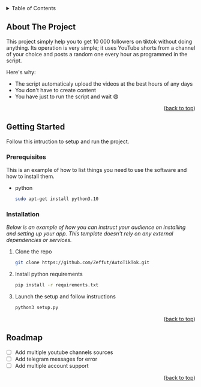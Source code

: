 <!-- TABLE OF CONTENTS -->
<details>
  <summary>Table of Contents</summary>
  <ol>
    <li>
      <a href="#about-the-project">About The Project</a>
    </li>
    <li>
      <a href="#getting-started">Getting Started</a>
      <ul>
        <li><a href="#prerequisites">Prerequisites</a></li>
        <li><a href="#installation">Installation</a></li>
      </ul>
    </li>
  </ol>
</details>


<!-- ABOUT THE PROJECT -->
## About The Project

This project simply help you to get 10 000 followers on tiktok without doing anything. Its operation is very simple; it uses YouTube shorts from a channel of your choice and posts a random one every hour as programmed in the script.

Here's why:
* The script automaticaly upload the videos at the best hours of any days
* You don't have to create content
* You have just to run the script and wait :smile:

<p align="right">(<a href="#readme-top">back to top</a>)</p>



<!-- GETTING STARTED -->
## Getting Started

Follow this intruction to setup and run the project.

### Prerequisites

This is an example of how to list things you need to use the software and how to install them.
* python
  ```sh
  sudo apt-get install python3.10
  ```

### Installation

_Below is an example of how you can instruct your audience on installing and setting up your app. This template doesn't rely on any external dependencies or services._

1. Clone the repo
   ```sh
   git clone https://github.com/Zeffut/AutoTikTok.git
   ```
2. Install python requirements
   ```sh
   pip install -r requirements.txt
   ```
3. Launch the setup and follow instructions
   ```sh
   python3 setup.py
   ```

<p align="right">(<a href="#readme-top">back to top</a>)</p>


<!-- ROADMAP -->
## Roadmap

- [ ] Add multiple youtube channels sources
- [ ] Add telegram messages for error
- [ ] Add multiple account support

<p align="right">(<a href="#readme-top">back to top</a>)</p>
